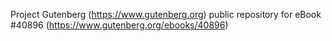 Project Gutenberg (https://www.gutenberg.org) public repository for eBook #40896 (https://www.gutenberg.org/ebooks/40896)
